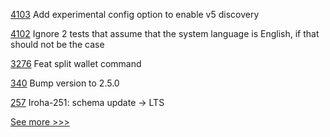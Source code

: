 
[4103](https://github.com/hyperledger/besu/pull/4103) Add experimental config option to enable v5 discovery

[4102](https://github.com/hyperledger/besu/pull/4102) Ignore 2 tests that assume that the system language is English, if that should not be the case

[3276](https://github.com/hyperledger/aries-framework-go/pull/3276) Feat split wallet command

[340](https://github.com/hyperledger/fabric-chaincode-node/pull/340) Bump version to 2.5.0

[257](https://github.com/hyperledger/iroha-java/pull/257) Iroha-251: schema update -> LTS


[See more >>>](https://start-here.hyperledger.org/pull-requests)
